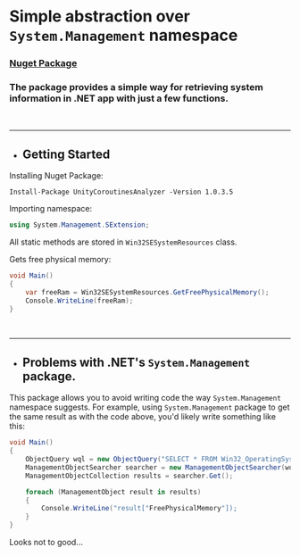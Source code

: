 # Simple abstraction over ``System.Management`` namespace

### [Nuget Package](https://www.nuget.org/packages/SystemManagement.SlvExtensions/1.0.1)

### The package provides a simple way for retrieving system information in .NET app with just a few functions.
</br>

---

- ## Getting Started

Installing Nuget Package: 
```
Install-Package UnityCoroutinesAnalyzer -Version 1.0.3.5
```

Importing namespace:
```csharp
using System.Management.SExtension;
```

All static methods are stored in ``Win32SESystemResources`` class.

Gets free physical memory:
```csharp
void Main()
{
    var freeRam = Win32SESystemResources.GetFreePhysicalMemory();
    Console.WriteLine(freeRam);
}
```
</br>

---

- ## Problems with .NET's ``System.Management`` package.

This package allows you to avoid writing code the way ``System.Management`` namespace suggests. 
For example, using ``System.Management`` package to get the same result as with the code above, you'd likely write something like this: 
```csharp
void Main()
{
    ObjectQuery wql = new ObjectQuery("SELECT * FROM Win32_OperatingSystem");
    ManagementObjectSearcher searcher = new ManagementObjectSearcher(wql);
    ManagementObjectCollection results = searcher.Get();

    foreach (ManagementObject result in results)
    {
        Console.WriteLine("result["FreePhysicalMemory"]);
    }
}
```

Looks not to good...
